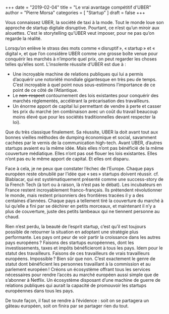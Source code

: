 +++
date        = "2019-02-04"
title       = "Le vrai avantage compétitif d'UBER"
author      = "Pierre Morsa"
categories  = [ "Startup" ]
draft       = false
+++

Vous connaissez UBER, la société de taxi à la mode. Tout le monde loue son approche de startup digitale disruptive. Pourtant, ce n’est qu’un miroir aux alouettes. C’est le storytelling qu’UBER veut imposer, pour ne pas qu’on regarde la réalité.

Lorsqu’on enlève le strass des mots comme « disruptif », « startup » et « digital », et que l’on considère UBER comme une grosse boîte venue pour conquérir les marchés à n’importe quel prix, on peut regarder les choses telles qu’elles sont. L’insolente réussite d’UBER est due à :

* Une incroyable machine de relations publiques qui lui a permis d’acquérir une notoriété mondiale gigantesque en très peu de temps. C’est incroyable à quel point nous sous-estimons l’importance de ce point de ce côté de l’Atlantique.
* Le ~~non-respect~~ contournement des lois existantes pour conquérir des marchés réglementés, accélérant la précarisation des travailleurs.
* Un énorme apport de capital lui permettant de vendre à perte et casser les prix du marché (en combinaison avec un coût du travail beaucoup moins élevé que pour les sociétés traditionnelles devant respecter la loi).

Que du très classique finalement. Sa réussite, UBER la doit avant tout aux bonnes vieilles méthodes de dumping économique et social, savamment cachées par le vernis de la communication high-tech. Avant UBER, d’autres startups avaient eu la même idée. Mais elles n’ont pas bénéficié de la même couverture médiatique. Elles n’ont pas osé flouer les lois existantes. Elles n’ont pas eu le même apport de capital. Et elles ont disparu.

Face à cela, je ne peux que constater l’échec de l’Europe. Chaque pays européen reste obnubilé par l’idée que « ses » startups doivent réussir. cf. Blablacar, qui est systématiquement présenté comme une success-story de la French Tech (à tort ou à raison, là n’est pas le débat). Les incubateurs en France restent incroyablement franco-français. Ils prétendent révolutionner le monde, mais restent prisonniers des frontières tracées il y a des centaines d’années. Chaque pays a tellement tiré la couverture du marché à lui qu’elle a fini par se déchirer en petits morceaux, et maintenant il n’y a plus de couverture, juste des petits lambeaux qui ne tiennent personne au chaud.

Rien n’est perdu, la beauté de l’esprit startup, c’est qu’il est toujours possible de retourner la situation en adoptant une stratégie plus performante. Les pays ont peur de voir partir la croissance dans les autres pays européens ? Faisons des startups européennes, dont les investissements, taxes et impôts bénéficieront à tous les pays. Idem pour le statut des travailleurs. Faisons de ces travailleurs de vrais travailleurs européens. Impossible ? Bien sûr que non. C’est exactement le genre de statut dont bénéficient les personnes travaillant à la commission et au parlement européen ! Créons un écosystème offrant tous les services nécessaires pour rendre l’accès au marché européen aussi simple que de s’abonner à Netflix. Un écosystème disposant d’une machine de guerre de relations publiques qui aurait la capacité de promouvoir les startups européennes dans tous les pays.

De toute façon, il faut se rendre à l’évidence : soit on se partagera un gâteau européen, soit on finira par se partager rien du tout.
